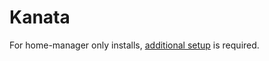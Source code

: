 # Kanata

For home-manager only installs, [additional setup](https://github.com/jtroo/kanata/blob/main/docs/setup-linux.md) is required.
